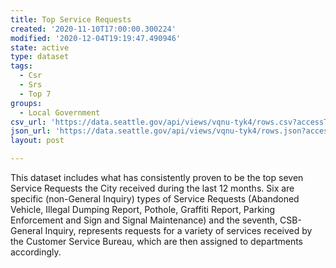 ```yaml
---
title: Top Service Requests
created: '2020-11-10T17:00:00.300224'
modified: '2020-12-04T19:19:47.490946'
state: active
type: dataset
tags:
  - Csr
  - Srs
  - Top 7
groups:
  - Local Government
csv_url: 'https://data.seattle.gov/api/views/vqnu-tyk4/rows.csv?accessType=DOWNLOAD'
json_url: 'https://data.seattle.gov/api/views/vqnu-tyk4/rows.json?accessType=DOWNLOAD'
layout: post

---
```

This dataset includes what has consistently proven to be the top seven Service Requests the City received during the last 12 months. Six are specific (non-General Inquiry) types of Service Requests (Abandoned Vehicle, Illegal Dumping Report, Pothole, Graffiti Report, Parking Enforcement and Sign and Signal Maintenance) and the seventh, CSB-General Inquiry, represents requests for a variety of services received by the Customer Service Bureau, which are then assigned to departments accordingly.
